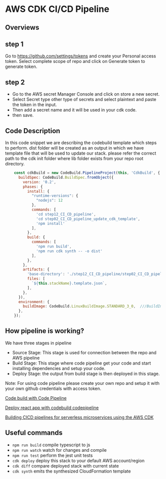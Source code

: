 # AWS CDK CI/CD Pipeline

## Overviews

## step 1
Go to https://github.com/settings/tokens and create your Personal access token. Select complete scope of repo and click on Generate token to generate token.

## step 2
- Go to the AWS secret Manager Console and click on store a new secret.
- Select Secret type other type of secrets and select plaintext and paste the token in the input.
- Then add a secret name and it will be used in your cdk code.
- then save.

## Code Description

In this code snippet we are describing the codebuild template which steps to perform.
dist folder will be created as an output in which we have template file that will be used to update our stack.
please refer the correct path to the cdk init folder where lib folder exists from your repo root directory.

```javascript
    const cdkBuild = new CodeBuild.PipelineProject(this, 'CdkBuild', {
      buildSpec: CodeBuild.BuildSpec.fromObject({
        version: '0.2',
        phases: {
          install: {
            "runtime-versions": {
              "nodejs": 12
            },
            commands: [
              'cd step12_CI_CD_pipeline',
              'cd step02_CI_CD_pipeline_update_cdk_template',
              'npm install'
            ],
          },
          build: {
            commands: [
              'npm run build',
              'npm run cdk synth -- -o dist'
            ],
          },
        },
        artifacts: {
          'base-directory': './step12_CI_CD_pipeline/step02_CI_CD_pipeline_update_cdk_template/dist',      ///outputting our generated JSON CloudFormation files to the dist directory
          files: [
            `${this.stackName}.template.json`,
          ],
        },
      }),
      environment: {
        buildImage: CodeBuild.LinuxBuildImage.STANDARD_3_0,  ///BuildImage version 3 because we are using nodejs environment 12
      },
    });
```

## How pipeline is working?

We have three stages in pipeline
- Source Stage: This stage is used for connection between the repo and AWS pipeline
- Build Stage: This stage where code pipeline get your code and start installing dependencies and setup your code.
- Deploy Stage: the output from build stage is then deployed in this stage.

Note: For using code pipeline please create your own repo and setup it with your own github credentials with access token.

[Code build with Code Pipeline](https://www.1strategy.com/blog/2019/10/09/building-a-ci-cd-pipeline-for-serverless-applications-on-aws-with-aws-cdk/)

[Deploy react app with codebuild codepipeline](https://sbstjn.com/blog/deploy-react-cra-with-cdk-codepipeline-and-codebuild)

[Building CICD pipelines for serverless microservices using the AWS CDK](https://serverlessfirst.com/serverless-cicd-pipelines-with-aws-cdk/)


## Useful commands

 * `npm run build`   compile typescript to js
 * `npm run watch`   watch for changes and compile
 * `npm run test`    perform the jest unit tests
 * `cdk deploy`      deploy this stack to your default AWS account/region
 * `cdk diff`        compare deployed stack with current state
 * `cdk synth`       emits the synthesized CloudFormation template

